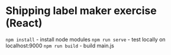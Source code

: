 # Shipping label maker exercise (React)
`npm install` - install node modules
`npm run serve` - test locally on localhost:9000
`npm run build` - build main.js
